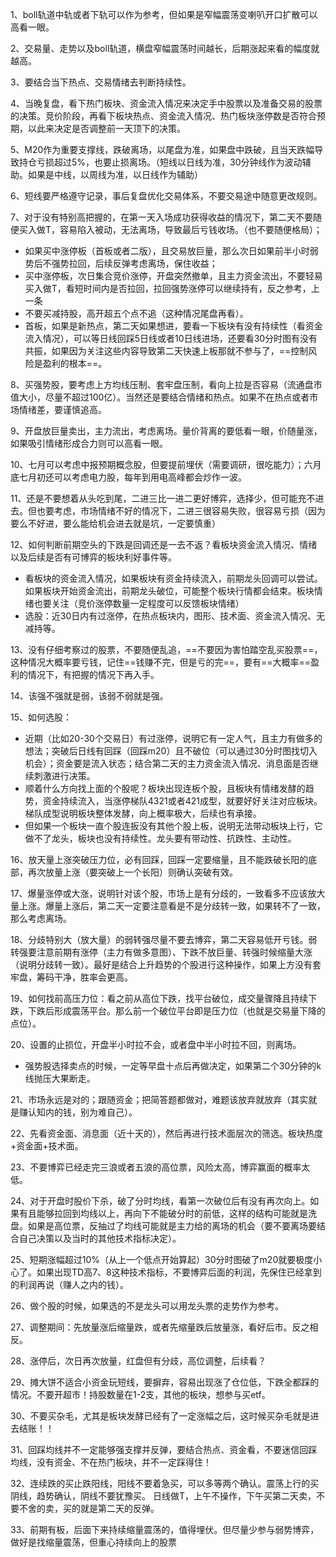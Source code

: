 1、boll轨道中轨或者下轨可以作为参考，但如果是窄幅震荡变喇叭开口扩散可以高看一眼。

2、交易量、走势以及boll轨道，横盘窄幅震荡时间越长，后期涨起来看的幅度就越高。

3、要结合当下热点、交易情绪去判断持续性。

4、当晚复盘，看下热门板块、资金流入情况来决定手中股票以及准备交易的股票的决策。竞价阶段，再看下板块热点、资金流入情况、热门板块涨停数是否符合预期，以此来决定是否调整前一天顶下的决策。

5、M20作为重要支撑线，跌破离场，以尾盘为准，如果盘中跌破，且当天跌幅导致持仓亏损超过5%，也要止损离场。（短线以日线为准，30分钟线作为波动辅助。如果是中线，以周线为准，以日线作为辅助）

6、短线要严格遵守记录，事后复盘优化交易体系，不要交易途中随意更改规则。

7、对于没有特别高把握的，在第一天入场成功获得收益的情况下，第二天不要随便买入做T，容易陷入被动，无法离场，导致最后亏钱收场。（也不要随便格局）；
- 如果买中涨停板（首板或者二版），且交易放巨量，那么次日如果前半小时弱势后不强势拉回，后续反弹考虑离场，保住收益；
- 买中涨停板，次日集合竞价涨停，开盘突然撤单，且主力资金流出，不要轻易买入做T，看短时间内是否拉回，拉回强势涨停可以继续持有，反之参考，上一条
- 不要买减持股，高开超五个点不追（这种情况尾盘再看）。
- 首板，如果是新热点，第二天如果想进，要看一下板块有没有持续性（看资金流入情况），可以等日线回踩5日线或者10日线进场，还要看30分时图有没有共振，如果因为关注这些内容导致第二天快速上板那就不参与了，==控制风险是盈利的根本==。

8、买强势股，要考虑上方均线压制、套牢盘压制，看向上拉是否容易（流通盘市值大小，尽量不超过100亿）。当然还是要结合情绪和热点。如果不在热点或者市场情绪差，要谨慎追高。

9、开盘放巨量卖出，主力流出，考虑离场。量价背离的要低看一眼，价随量涨，如果吸引情绪形成合力则可以高看一眼。

10、七月可以考虑中报预期概念股，但要提前埋伏（需要调研，很吃能力）；六月底七月初还可以考虑电力股，每年到用电高峰都会炒作一波。

11、还是不要想着从头吃到尾，二进三比一进二更好博弈，选择少，但可能充不进去。但也要考虑，市场情绪不好的情况下，二进三很容易失败，很容易亏损（因为要么不好进，要么能给机会进去就是坑，一定要慎重）

12、如何判断前期空头的下跌是回调还是一去不返？看板块资金流入情况、情绪以及后续是否有可博弈的板块利好事件等。
- 看板块的资金流入情况，如果板块有资金持续流入，前期龙头回调可以尝试。如果板块开始资金流出，前期龙头破位，可能整个板块行情都会结束。板块情绪也要关注（竞价涨停数量一定程度可以反馈板块情绪）
- 选股：近30日内有过涨停，在热点板块内，图形、技术面、资金流入情况、无减持等。

13、没有仔细考察过的股票，不要随便乱追，==不要因为害怕踏空乱买股票==，这种情况大概率要亏钱，记住==钱赚不完，但是亏的完==，要有==大概率==盈利的情况下，有把握的情况下再入手。

14、该强不强就是弱，该弱不弱就是强。

15、如何选股：
- 近期（比如20-30个交易日）有过涨停，说明它有一定人气，且主力有做多的想法；突破后日线有回踩（回踩m20）且不破位（可以通过30分时图找切入机会）；资金要是流入状态；结合第二天的主力资金流入情况、消息面是否继续刺激进行决策。
- 顺着什么方向找上面的个股呢？板块出现连板个股，且板块有情绪发酵的趋势，资金持续流入，当涨停梯队4321或者421成型，就要好好关注对应板块。梯队成型说明板块整体发酵，向上概率极大，后续也有承接。
- 但如果一个板块一直个股连扳没有其他个股上板，说明无法带动板块上行，它做不了龙头，板块也没有持续性。龙头要有带动性、抗跌性、主动性。

16、放天量上涨突破压力位，必有回踩，回踩一定要缩量，且不能跌破长阳的底部，再次放量上涨（要突破上一个长阳）则确认突破有效。

17、爆量涨停或大涨，说明针对该个股，市场上是有分歧的，一致看多不应该放大量上涨。爆量上涨后，第二天一定要注意看是不是分歧转一致，如果转不了一致，那么考虑离场。

18、分歧特别大（放大量）的弱转强尽量不要去博弈，第二天容易低开亏钱。弱转强要注意前期有涨停（主力有做多意图）、下跌不放巨量、转强时候缩量大涨（说明分歧转一致）。最好是结合上升趋势的个股进行这种操作，如果上方没有套牢盘，筹码干净，胜率会更高。

19、如何找前高压力位：看之前从高位下跌，找平台破位，成交量骤降且持续下跌，下跌后形成震荡平台。那么前一个破位平台即是压力位（也就是交易量下降的点位）。

20、设置的止损位，开盘半小时拉不会，或者盘中半小时拉不回，则离场。
- 强势股选择卖点的时候，一定等早盘十点后再做决定，如果第二个30分钟的k线抛压大果断走。

21、市场永远是对的；跟随资金；把简答题都做对，难题该放弃就放弃（其实就是赚认知内的钱，别为难自己）。

22、先看资金面、消息面（近十天的），然后再进行技术面层次的筛选。板块热度+资金面+技术面。

23、不要博弈已经走完三浪或者五浪的高位票，风险太高，博弈赢面的概率太低。

24、对于开盘时股价下杀，破了分时均线，看第一次破位后有没有再次向上。如果有且能够拉回到均线以上，再向下不能破分时的前低，这样的结构可能就是洗盘。如果是高位票，反抽过了均线可能就是主力给的离场的机会（要不要离场要结合自己决策以及当时的其他技术指标决定）。

25、短期涨幅超过10%（从上一个低点开始算起）30分时图破了m20就要极度小心了。如果出现TD高7、8这种技术指标，不要博弈后面的利润，先保住已经拿到的利润再说（赚人之内的钱）。

26、做个股的时候，如果选的不是龙头可以用龙头票的走势作为参考。

27、调整期间：先放量涨后缩量跌，或者先缩量跌后放量涨，看好后市。反之相反。

28、涨停后，次日再次放量，红盘但有分歧，高位调整，后续看？

29、摊大饼不适合小资金玩短线，要摒弃，容易出现涨了仓位低，下跌全都踩的情况。不要开超市！持股数量在1-2支，其他的板块，想参与买etf。

30、不要买杂毛，尤其是板块发酵已经有了一定涨幅之后，这时候买杂毛就是进去结账！！

31、回踩均线并不一定能够强支撑并反弹，要结合热点、资金看，不要迷信回踩均线，没有资金、不在热门板块，并不一定踩得住！

32、连续跌的买止跌阳线，阳线不要着急买，可以多等两个确认。震荡上行的买阴线，趋势确认，阴线不要犹豫买。   日线做T，上午不操作，下午买第二天卖，不要不舍的卖，买的就是第二天的反弹。

33、前期有板，后面下来持续缩量震荡的，值得埋伏。但尽量少参与弱势博弈，做好是找缩量震荡，但重心持续向上的股票










